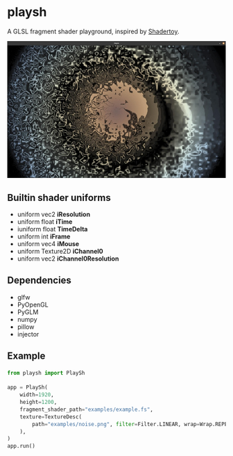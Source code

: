 # playsh
A GLSL fragment shader playground, inspired by [Shadertoy](https://www.shadertoy.com/).

<p align="center"><img src="examples/example.jpg" alt="example" width="600"/></p>

## Builtin shader uniforms
* uniform vec2 __iResolution__
* uniform float __iTime__
* iuniform float __TimeDelta__
* uniform int __iFrame__
* uniform vec4 __iMouse__
* uniform Texture2D __iChannel0__
* uniform vec2 __iChannel0Resolution__

## Dependencies
* glfw
* PyOpenGL
* PyGLM
* numpy
* pillow
* injector


## Example
```Python
from playsh import PlaySh

app = PlaySh(
    width=1920,
    height=1200,
    fragment_shader_path="examples/example.fs",
    texture=TextureDesc(
        path="examples/noise.png", filter=Filter.LINEAR, wrap=Wrap.REPEAT
    ),
)
app.run()
```
